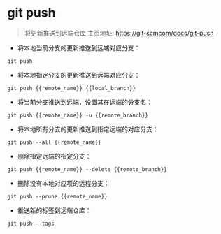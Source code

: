 # git push

> 将更新推送到远端仓库
> 主页地址: <https://git-scmcom/docs/git-push>

- 将本地当前分支的更新推送到远端对应分支：

`git push`

- 将本地指定分支的更新推送到远端对应分支：

`git push {{remote_name}} {{local_branch}}`

- 将当前分支推送到远端，设置其在远端的分支名：

`git push {{remote_name}} -u {{remote_branch}}`

- 将本地所有分支的更新推送到指定远端的对应分支：

`git push --all {{remote_name}}`

- 删除指定远端的指定分支：

`git push {{remote_name}} --delete {{remote_branch}}`

- 删除没有本地对应项的远程分支：

`git push --prune {{remote_name}}`

- 推送新的标签到远端仓库：

`git push --tags`

[#]: contributors: ([潘潘]，[李峰]，[ntnyq])